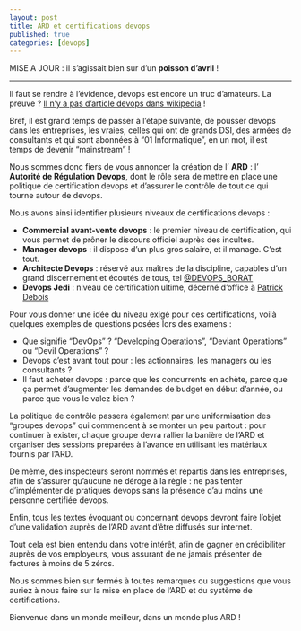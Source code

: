 ```yaml
---
layout: post
title: ARD et certifications devops
published: true
categories: [devops]
---
```


MISE A JOUR : il s’agissait bien sur d’un **poisson d’avril** !

------------------------------------------------------------------------

Il faut se rendre à l’évidence, devops est encore un truc d’amateurs.
La preuve ? [Il n’y a pas d’article devops dans wikipedia](http://fr.wikipedia.org/wiki/DevOps) !

Bref, il est grand temps de passer à l’étape suivante, de pousser devops dans les entreprises, les vraies, celles qui ont de grands DSI, des armées de consultants et qui sont abonnées à “01 Informatique”, en un mot, il est temps de devenir “mainstream” !

Nous sommes donc fiers de vous annoncer la création de l’ **ARD** : l’ **Autorité de Régulation Devops**, dont le rôle sera de mettre en place une politique de certification devops et d’assurer le contrôle de tout ce qui tourne autour de devops.

Nous avons ainsi identifier plusieurs niveaux de certifications devops :

-   **Commercial avant-vente devops** : le premier niveau de certification, qui vous permet de prôner le discours officiel auprès des incultes.
-   **Manager devops** : il dispose d’un plus gros salaire, et il manage. C’est tout.
-   **Architecte Devops** : réservé aux maîtres de la discipline, capables d’un grand discernement et écoutés de tous, tel [@DEVOPS\_BORAT](http://twitter.com/DEVOPS_BORAT)
-   **Devops Jedi** : niveau de certification ultime, décerné d’office à [Patrick Debois](http://www.jedi.be/)

Pour vous donner une idée du niveau exigé pour ces certifications, voilà quelques exemples de questions posées lors des examens :

-   Que signifie “DevOps” ? “Developing Operations”, “Deviant Operations” ou “Devil Operations” ?
-   Devops c’est avant tout pour : les actionnaires, les managers ou les consultants ?
-   Il faut acheter devops : parce que les concurrents en achète, parce que ça permet d’augmenter les demandes de budget en début d’année, ou parce que vous le valez bien ?

La politique de contrôle passera également par une uniformisation des “groupes devops” qui commencent à se monter un peu partout : pour continuer à exister, chaque groupe devra rallier la banière de l’ARD et organiser des sessions préparées à l’avance en utilisant les matériaux fournis par l’ARD.

De même, des inspecteurs seront nommés et répartis dans les entreprises, afin de s’assurer qu’aucune ne déroge à la règle : ne pas tenter d’implémenter de pratiques devops sans la présence d’au moins une personne certifiée devops.

Enfin, tous les textes évoquant ou concernant devops devront faire l’objet d’une validation auprès de l’ARD avant d’être diffusés sur internet.

Tout cela est bien entendu dans votre intérêt, afin de gagner en crédibiliter auprès de vos employeurs, vous assurant de ne jamais présenter de factures à moins de 5 zéros.

Nous sommes bien sur fermés à toutes remarques ou suggestions que vous auriez à nous faire sur la mise en place de l’ARD et du système de certifications.

Bienvenue dans un monde meilleur, dans un monde plus ARD !
